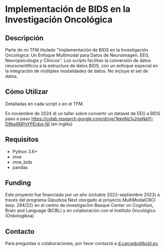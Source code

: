 # Implementación de BIDS en la Investigación Oncológica

## Descripción
Parte de mi TFM titulado "Implementación de BIDS en la Investigación Oncológica: Un Enfoque Multimodal para Datos de Neuroimagen, EEG, Neuropsicología y Clínicos". Los scripts facilitan la conversión de datos neurocientíficos a la estructura de datos BIDS, con un enfoque especial en la integración de múltiples modalidades de datos.
No incluye el set de datos.
## Cómo Utilizar
Detalladas en cada script o en el TFM.

En noviembre de 2024 di un taller sobre convertir un dataset de EEG a BIDS paso a paso https://colab.research.google.com/drive/1kkqNz1u2gsNaYl-D9kp6NPnYPEnbq-NI (en inglés)
## Requisitos
- Python 3.6+
- mne
- mne_bids
- pandas
## Funding
Este proyecto fue financiado por un año (octubre 2022-septiembre 2023) a través del programa Gipuzkoa Next otorgado al proyecto MultiModalCRCI (exp. 294/22) en el centro de investigación Basque Center on Cognition, Brain and Language (BCBL) y en colaboración con el Instituto Oncológico (Onkologikoa)
## Contacto
Para preguntas o colaboraciones, por favor contacta a d.carcedo@bcbl.eu
